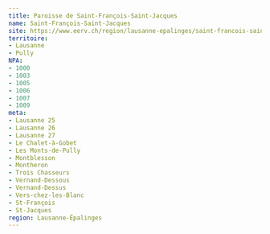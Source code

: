 ```yaml
---
title: Paroisse de Saint-François-Saint-Jacques
name: Saint-François-Saint-Jacques
site: https://www.eerv.ch/region/lausanne-epalinges/saint-francois-saint-jacques/accueil
territoire:
- Lausanne
- Pully
NPA:
- 1000
- 1003
- 1005
- 1006
- 1007
- 1009
meta:
- Lausanne 25
- Lausanne 26
- Lausanne 27
- Le Chalet-à-Gobet
- Les Monts-de-Pully
- Montblesson
- Montheron
- Trois Chasseurs
- Vernand-Dessous
- Vernand-Dessus
- Vers-chez-les-Blanc
- St-François
- St-Jacques
region: Lausanne-Épalinges
---
```

